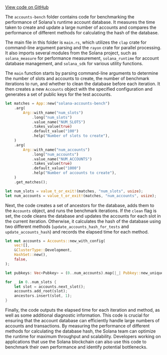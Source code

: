 
[View code on GitHub](https://github.com/solana-labs/solana/tree/master/na/accounts-bench)

The `accounts-bench` folder contains code for benchmarking the performance of Solana's runtime account database. It measures the time taken to create and update a large number of accounts and compares the performance of different methods for calculating the hash of the database.

The main file in this folder is `main.rs`, which utilizes the `clap` crate for command-line argument parsing and the `rayon` crate for parallel processing. It also imports several modules from the Solana project, such as `solana_measure` for performance measurement, `solana_runtime` for account database management, and `solana_sdk` for various utility functions.

The `main` function starts by parsing command-line arguments to determine the number of slots and accounts to create, the number of benchmark iterations to run, and whether to clean the database before each iteration. It then creates a new `Accounts` object with the specified configuration and generates a set of public keys for the test accounts.

```rust
let matches = App::new("solana-accounts-bench")
    .arg(
        Arg::with_name("num_slots")
            .long("num_slots")
            .value_name("NUM_SLOTS")
            .takes_value(true)
            .default_value("100")
            .help("Number of slots to create"),
    )
    .arg(
        Arg::with_name("num_accounts")
            .long("num_accounts")
            .value_name("NUM_ACCOUNTS")
            .takes_value(true)
            .default_value("1000")
            .help("Number of accounts to create"),
    )
    .get_matches();

let num_slots = value_t_or_exit!(matches, "num_slots", usize);
let num_accounts = value_t_or_exit!(matches, "num_accounts", usize);
```

Next, the code creates a set of ancestors for the database, adds them to the `Accounts` object, and runs the benchmark iterations. If the `clean` flag is set, the code cleans the database and updates the accounts for each slot in the current iteration. Otherwise, it calculates the hash of the database using two different methods (`update_accounts_hash_for_tests` and `update_accounts_hash`) and records the elapsed time for each method.

```rust
let mut accounts = Accounts::new_with_config(
    vec![],
    &ClusterType::Development,
    HashSet::new(),
    false,
);

let pubkeys: Vec<Pubkey> = (0..num_accounts).map(|_| Pubkey::new_unique()).collect();

for _ in 0..num_slots {
    let slot = accounts.next_slot();
    accounts.add_root(slot);
    ancestors.insert(slot, 1);
}
```

Finally, the code outputs the elapsed time for each iteration and method, as well as some additional diagnostic information. This code is crucial for ensuring that the account database can efficiently handle large numbers of accounts and transactions. By measuring the performance of different methods for calculating the database hash, the Solana team can optimize the runtime for maximum throughput and scalability. Developers working on applications that use the Solana blockchain can also use this code to benchmark their own performance and identify potential bottlenecks.
